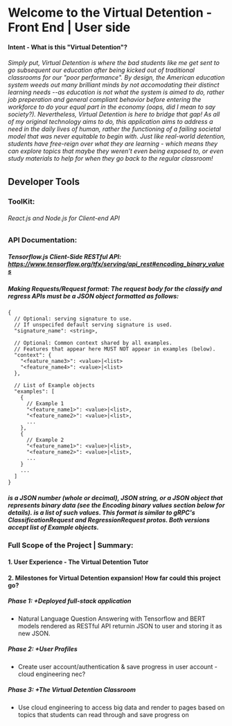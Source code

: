 # Welcome to the Virtual Detention - Front End | User side

#### Intent - What is this "Virtual Detention"?
###### Simply put, Virtual Detention is where the bad students like me get sent to go subsequent our education after being kicked out of traditional classrooms for our "poor performance". By design, the American education system weeds out many brilliant minds by not accomodating their distinct learning needs --as education is not what the system is aimed to do, rather job preperation and general compliant behavior before entering the workforce to do your equal part in the economy (oops, did I mean to say society?). Nevertheless, Virtual Detention is here to bridge that gap! As all of my original technology aims to do, this application aims to address a need in the daily lives of human, rather the functioning of a failing societal model that was never equitable to begin with. Just like real-world detention, students have free-reign over what they are learning - which means they can explore topics that maybe they weren't even being exposed to, or even study materials to help for when they go back to the regular classroom!

## Developer Tools

### ToolKit:
###### React.js and Node.js for Client-end API

### API Documentation:
##### Tensorflow.js Client-Side RESTful API: https://www.tensorflow.org/tfx/serving/api_rest#encoding_binary_values
#####  Making Requests/Request format: The request body for the classify and regress APIs must be a JSON object formatted as follows:

    {
      // Optional: serving signature to use.
      // If unspecifed default serving signature is used.
      "signature_name": <string>,

      // Optional: Common context shared by all examples.
      // Features that appear here MUST NOT appear in examples (below).
      "context": {
        "<feature_name3>": <value>|<list>
        "<feature_name4>": <value>|<list>
      },

      // List of Example objects
      "examples": [
        {
          // Example 1
          "<feature_name1>": <value>|<list>,
          "<feature_name2>": <value>|<list>,
          ...
        },
        {
          // Example 2
          "<feature_name1>": <value>|<list>,
          "<feature_name2>": <value>|<list>,
          ...
        }
        ...
      ]
    }
##### <value> is a JSON number (whole or decimal), JSON string, or a JSON object that represents binary data (see the Encoding binary values section below for details). <list> is a list of such values. This format is similar to gRPC's ClassificationRequest and RegressionRequest protos. Both versions accept list of Example objects.

### Full Scope of the Project | Summary:

#### 1. User Experience - The Virtual Detention Tutor
    
#### 2. Milestones for Virtual Detention expansion! How far could this project go?
##### Phase 1: +Deployed full-stack application
* Natural Language Question Answering with Tensorflow and BERT models rendered as RESTful API returnin JSON to user and storing it as new JSON.

##### Phase 2: +User Profiles
* Create user account/authentication & save progress in user account - cloud engineering nec?
    
##### Phase 3: +The Virtual Detention Classroom
* Use cloud engineering to access big data and render to pages based on topics that students can read through and save progress on

